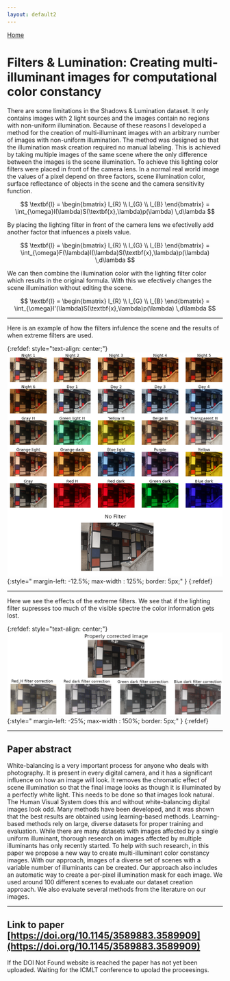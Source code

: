 ```yaml
---
layout: default2
---
```

[Home](./)


# Filters & Lumination: Creating multi-illuminant images for computational color constancy


There are some limitations in the Shadows & Lumination dataset. It only contains images with 2 light sources and the images contain no regions with non-uniform illumination. Because of these reasons I developed a method for the creation of multi-illuminant images with an arbitrary number of images with non-uniform illumination. The method was designed so that the illumination mask creation required no manual labeling. This is achieved by taking multiple images of the same scene where the only difference between the images is the scene illumination. To achieve this lighting color filters were placed in front of the camera lens.
In a normal real world image the values of a pixel depend on three factors, scene illumination color, surface reflectance of objects in the scene and the camera sensitivity function. 

$$
    \textbf{l} =
    \begin{bmatrix}
    l_{R} \\
    l_{G} \\
    l_{B}
    \end{bmatrix}  = \int_{\omega}I(\lambda)S(\textbf{x},\lambda)p(\lambda)  \,d\lambda
$$

By placing the lighting filter in front of the camera lens we efectivelly add another factor that infuences a pixels value.


$$
    \textbf{l} =
    \begin{bmatrix}
    l_{R} \\
    l_{G} \\
    l_{B}
    \end{bmatrix}  = \int_{\omega}F(\lambda)I(\lambda)S(\textbf{x},\lambda)p(\lambda)  \,d\lambda
$$

We can then combine the illumination color with the lighting filter color which results in the original formula. With this we efectively changes the scene illumination without editing the scene.

$$
    \textbf{l} =
    \begin{bmatrix}
    l_{R} \\
    l_{G} \\
    l_{B}
    \end{bmatrix}  = \int_{\omega}I'(\lambda)S(\textbf{x},\lambda)p(\lambda)  \,d\lambda
$$

* * *

Here is an example of how the filters infulence the scene and the results of when extreme filters are used.


{:refdef: style="text-align: center;"}
![image](./assets/imgs/different_filters.png){:style=" margin-left: -12.5%; max-width : 125%; border: 5px;" }
{:refdef}

***

Here we see the effects of the extreme filters. We see that if the lighting filter supresses too much of the visible spectre the color information gets lost.

{:refdef: style="text-align: center;"}
![image](./assets/imgs/wrong_corrected.png){:style=" margin-left: -25%; max-width : 150%; border: 5px;" }
{:refdef}


***

## Paper abstract
White-balancing is a very important process for anyone who deals with photography. It is present in every digital camera, and 
it has a significant influence on how an image will look. 
It removes the chromatic effect of scene illumination so that the final image looks as though it is illuminated by a perfectly white light.
This needs to be done so that images look natural. The Human Visual System does this and without white-balancing digital images look odd.
Many methods have been developed, and it was shown that the best results are obtained using learning-based methods. Learning-based methods rely on large, diverse datasets for
proper training and evaluation. While there are many datasets with images affected by a single uniform illuminant, 
thorough research on images affected by multiple illuminants has only recently started. To help with such research, in this paper we propose a
new way to create multi-illuminant color constancy images. With our approach, images of a diverse set of scenes with a variable number of illuminants can be created. 
Our approach also includes an automatic way to create a per-pixel illumination mask for each image. We used around 100 different scenes to evaluate our dataset creation approach. We also evaluate several methods from the literature on our images.


* * *



## Link to paper [https://doi.org/10.1145/3589883.3589909](https://doi.org/10.1145/3589883.3589909)  
If the DOI Not Found website is reached the paper has not yet been uploaded. Waiting for the ICMLT conference to upolad the proceesings.



